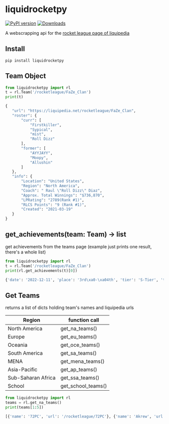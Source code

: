 # liquidrocketpy

 [![PyPI version](https://badge.fury.io/py/liquidrocketpy.svg)](https://badge.fury.io/py/liquidrocketpy)
 [![Downloads](https://static.pepy.tech/personalized-badge/liquidrocketpy?period=month&units=none&left_color=grey&right_color=blue&left_text=Downloads)](https://pepy.tech/project/liquidrocketpy)

 A webscrapping api for the [rocket league page of liquipedia](https://liquipedia.net/rocketleague/Main_Page)

## Install

 ```
 pip install liquidrocketpy
 ```

## Team Object

 ```python
 from liquidrocketpy import rl
 t = rl.Team('/rocketleague/FaZe_Clan')
 print(t)

 {
    "url": "https://liquipedia.net/rocketleague/FaZe_Clan",
    "roster": {
        "curr": [
            "Firstkiller",
            "Sypical",
            "mist",
            "Roll Dizz"
        ],
        "former": [
            "AYYJAYY",
            "Moopy",
            "Allushin"
        ]
    },
    "info": {
        "Location": "United States",
        "Region": "North America",
        "Coach": " Raul \"Roll Dizz\" Diaz",
        "Approx. Total Winnings": "$736,870",
        "LPRating": "2789(Rank #1)",
        "RLCS Points": "9 (Rank #1)",
        "Created": "2021-03-19"
    }
 }
 ```

## get_achievements(team: Team) -> list
 get achievements from the teams page (example just prints one result, there's a whole list)

 ```python
 from liquidrocketpy import rl
 t = rl.Team('/rocketleague/FaZe_Clan')
 print(rl.get_achievements(t)[0])

 {'date': '2022-12-11', 'place': '3rd\xa0-\xa04th', 'tier': 'S-Tier', 'tourn-name': 'RLCS 2022-23 - Fall Split Major', 'prize': '$25,500'}
 ```

## Get Teams
 returns a list of dicts holding team's names and liquipedia urls

 | Region      | function call |
 | ----------- | ----------- |
 | North America      | get_na_teams()       |
 | Europe   | get_eu_teams()        |
 | Oceania   | get_oce_teams()    |
 | South America | get_sa_teams() |
 | MENA | get_mena_teams() |
 | Asia-Pacific | get_ap_teams() |
 | Sub-Saharan Africa | get_ssa_teams() |
 | School | get_school_teams() |

 ```python
 from liquidrocketpy import rl
 teams = rl.get_na_teams()
 print(teams[1:5])

 [{'name': '72PC', 'url': '/rocketleague/72PC'}, {'name': 'Akrew', 'url': '/rocketleague/Akrew'}, {'name': 'Alter Ego', 'url': '/rocketleague/Alter_Ego'}, {'name': 'Andriette', 'url': '/rocketleague/Andriette'}]
 ```
